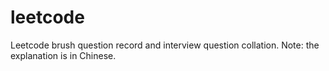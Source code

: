 # leetcode
Leetcode brush question record and interview question collation.
Note: the explanation is in Chinese.
